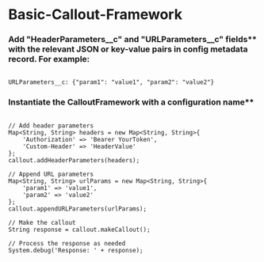 # Basic-Callout-Framework

### Add "HeaderParameters__c" and "URLParameters__c" fields** with the relevant JSON or key-value pairs in config metadata record. For example:

```HeaderParameters__c: {"Authorization": "Bearer Token", "Custom-Header": "Value"}

URLParameters__c: {"param1": "value1", "param2": "value2"}
```



### Instantiate the CalloutFramework with a configuration name**
```CalloutFramework callout = new CalloutFramework('Example_Config');

// Add header parameters
Map<String, String> headers = new Map<String, String>{
    'Authorization' => 'Bearer YourToken',
    'Custom-Header' => 'HeaderValue'
};
callout.addHeaderParameters(headers);

// Append URL parameters
Map<String, String> urlParams = new Map<String, String>{
    'param1' => 'value1',
    'param2' => 'value2'
};
callout.appendURLParameters(urlParams);

// Make the callout
String response = callout.makeCallout();

// Process the response as needed
System.debug('Response: ' + response);
```
